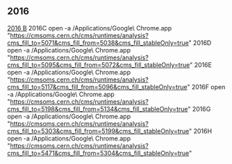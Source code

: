 ## 2016


[2016 B](https://cmsoms.cern.ch/cms/runtimes/analysis?cms_fill_to=5030&cms_fill_from=4879&cms_fill_stableOnly=true") 
2016C open -a /Applications/Google\ Chrome.app "https://cmsoms.cern.ch/cms/runtimes/analysis?cms_fill_to=5071&cms_fill_from=5038&cms_fill_stableOnly=true"
2016D open -a /Applications/Google\ Chrome.app "https://cmsoms.cern.ch/cms/runtimes/analysis?cms_fill_to=5095&cms_fill_from=5072&cms_fill_stableOnly=true"
2016E open -a /Applications/Google\ Chrome.app "https://cmsoms.cern.ch/cms/runtimes/analysis?cms_fill_to=5117&cms_fill_from=5096&cms_fill_stableOnly=true"
2016F open -a /Applications/Google\ Chrome.app "https://cmsoms.cern.ch/cms/runtimes/analysis?cms_fill_to=5198&cms_fill_from=5134&cms_fill_stableOnly=true"
2016G open -a /Applications/Google\ Chrome.app "https://cmsoms.cern.ch/cms/runtimes/analysis?cms_fill_to=5303&cms_fill_from=5199&cms_fill_stableOnly=true"
2016H open -a /Applications/Google\ Chrome.app "https://cmsoms.cern.ch/cms/runtimes/analysis?cms_fill_to=5471&cms_fill_from=5304&cms_fill_stableOnly=true"

